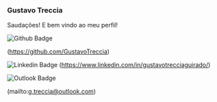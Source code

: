 ### Gustavo Treccia 

Saudações! E bem vindo ao meu perfil!

![Github Badge](https://img.shields.io/badge/-Github-000?style=flat-square&logo=Github&logoColor=white&link=https://github.com/GustavoTreccia)


(https://github.com/GustavoTreccia)


![Linkedin Badge](https://img.shields.io/badge/-LinkedIn-blue?style=flat-square&logo=Linkedin&logoColor=white&link=https://www.linkedin.com/in/gustavotrecciaguirado/)
(https://www.linkedin.com/in/gustavotrecciaguirado/)


![Outlook Badge](https://img.shields.io/badge/-MicrosoftOutlook-0078D4?style=flat-square&logo=Microsoft-Outlook&logoColor=white&link=mailto:g.treccia@outlook.com)


(mailto:g.treccia@outlook.com)




<!--
**GustavoTreccia/GustavoTreccia** is a ✨ _special_ ✨ repository because its `README.md` (this file) appears on your GitHub profile.

Here are some ideas to get you started:

- 🔭 I’m currently working on ...
- 🌱 I’m currently learning ...
- 👯 I’m looking to collaborate on ...
- 🤔 I’m looking for help with ...
- 💬 Ask me about ...
- 📫 How to reach me: ...
- 😄 Pronouns: ...
- ⚡ Fun fact: ...
-->
